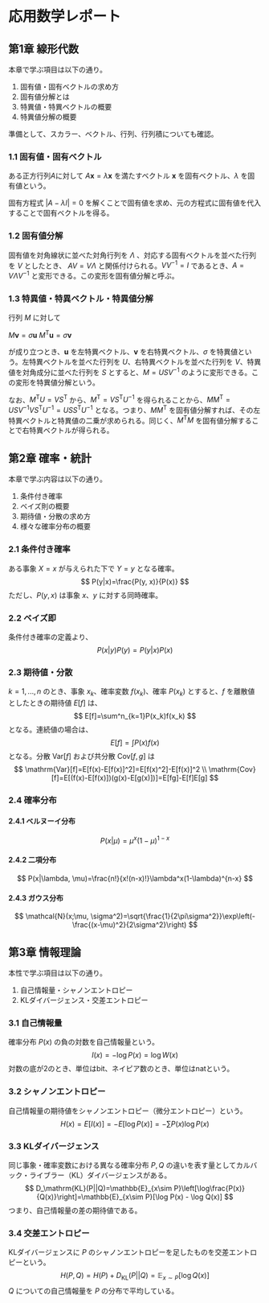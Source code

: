 # 応用数学レポート

## 第1章 線形代数

本章で学ぶ項目は以下の通り。

1. 固有値・固有ベクトルの求め方
1. 固有値分解とは
1. 特異値・特異ベクトルの概要
1. 特異値分解の概要

準備として、スカラー、ベクトル、行列、行列積についても確認。

### 1.1 固有値・固有ベクトル

ある正方行列$A$に対して $A\mathbf{x}=\lambda\mathbf{x}$ を満たすベクトル $\mathbf{x}$ を固有ベクトル、$\lambda$ を固有値という。

固有方程式 $|A-\lambda I|=0$ を解くことで固有値を求め、元の方程式に固有値を代入することで固有ベクトルを得る。

### 1.2 固有値分解

固有値を対角線状に並べた対角行列を $\Lambda$ 、対応する固有ベクトルを並べた行列を $V$ としたとき、 $AV=V\Lambda$ と関係付けられる。$VV^{-1}=I$ であるとき、$A=V\Lambda V^{-1}$ と変形できる。この変形を固有値分解と呼ぶ。

### 1.3 特異値・特異ベクトル・特異値分解

行列 $M$ に対して

$M\mathbf{v}=\sigma\mathbf{u}$
$M^\mathrm{T}\mathbf{u}=\sigma\mathbf{v}$

が成り立つとき、$\mathbf{u}$ を左特異ベクトル、$\mathbf{v}$ を右特異ベクトル、$\sigma$ を特異値という。左特異ベクトルを並べた行列を $U$、右特異ベクトルを並べた行列を $V$、特異値を対角成分に並べた行列を $S$ とすると、$M=USV^{-1}$ のように変形できる。この変形を特異値分解という。

なお、$M^{\mathrm{T}}U=VS^\mathrm{T}$ から、$M^\mathrm{T}=VS^\mathrm{T}U^{-1}$ を得られることから、$MM^\mathrm{T}=USV^{-1}VS^{\mathrm{T}}U^{-1}=USS^{\mathrm{T}}U^{-1}$ となる。つまり、$MM^\mathrm{T}$ を固有値分解すれば、その左特異ベクトルと特異値の二乗が求められる。同じく、$M^\mathrm{T}M$ を固有値分解することで右特異ベクトルが得られる。

## 第2章 確率・統計

本章で学ぶ内容は以下の通り。

1. 条件付き確率
1. ベイズ則の概要
1. 期待値・分散の求め方
1. 様々な確率分布の概要

### 2.1 条件付き確率

ある事象 $X=x$ が与えられた下で $Y=y$ となる確率。
$$
  P(y|x)=\frac{P(y, x)}{P(x)}
$$
ただし、$P(y, x)$ は事象 $x$、$y$ に対する同時確率。

### 2.2 ベイズ即

条件付き確率の定義より、
$$
  P(x|y)P(y)=P(y|x)P(x)
$$

### 2.3 期待値・分散

$k=1,...,n$ のとき、事象 $x_k$、確率変数 $f(x_k)$、確率 $P(x_k)$ とすると、$f$ を離散値としたときの期待値 $E[f]$ は、
$$
  E[f]=\sum^n_{k=1}P(x_k)f(x_k)
$$
となる。連続値の場合は、
$$
  E[f]=\int P(x)f(x)
$$
となる。分散 $\mathrm{Var}[f]$ および共分散 $\mathrm{Cov}[f, g]$ は
$$
  \mathrm{Var}[f]=E[f(x)-E[f(x)]^2]=E[f(x)^2]-E[f(x)]^2 \\
  \mathrm{Cov}[f]=E[(f(x)-E[f(x)])(g(x)-E[g(x)])]=E[fg]-E[f]E[g]
$$

### 2.4 確率分布

#### 2.4.1 ベルヌーイ分布

$$
  P(x|\mu)=\mu^x(1-\mu)^{1-x}
$$

#### 2.4.2 二項分布

$$
  P(x|\lambda, \mu)=\frac{n!}{x!(n-x)!}\lambda^x(1-\lambda)^{n-x}
$$

#### 2.4.3 ガウス分布

$$
  \mathcal{N}(x;\mu, \sigma^2)=\sqrt{\frac{1}{2\pi\sigma^2}}\exp\left(-\frac{(x-\mu)^2}{2\sigma^2}\right)
$$

## 第3章 情報理論

本性で学ぶ項目は以下の通り。

1. 自己情報量・シャノンエントロピー
1. KLダイバージェンス・交差エントロピー

### 3.1 自己情報量

確率分布 $P(x)$ の負の対数を自己情報量という。
$$
  I(x)=-\log P(x)=\log W(x)
$$
対数の底が2のとき、単位はbit、ネイピア数のとき、単位はnatという。

### 3.2 シャノンエントロピー

自己情報量の期待値をシャノンエントロピー（微分エントロピー）という。
$$
  H(x)=E[I(x)]=-E[\log P(x)]=-\sum P(x)\log P(x)
$$

### 3.3 KLダイバージェンス

同じ事象・確率変数における異なる確率分布 $P, Q$ の違いを表す量としてカルバック・ライブラー（KL）ダイバージェンスがある。
$$
  D_\mathrm{KL}(P||Q)=\mathbb{E}_{x\sim P}\left[\log\frac{P(x)}{Q(x)}\right]=\mathbb{E}_{x\sim P}[\log P(x) - \log Q(x)]
$$
つまり、自己情報量の差の期待値である。

### 3.4 交差エントロピー

KLダイバージェンスに $P$ のシャノンエントロピーを足したものを交差エントロピーという。
$$
  H(P, Q)=H(P)+D_\mathrm{KL}(P||Q)=\mathbb{E}_{x\sim P}[\log Q(x)]
$$
$Q$ についての自己情報量を $P$ の分布で平均している。
